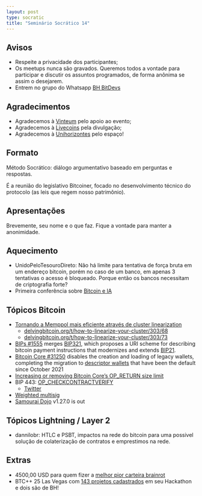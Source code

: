 ```yaml
---
layout: post
type: socratic
title: "Seminário Socrático 14"
---
```

## Avisos
- Respeite a privacidade dos participantes;
- Os meetups nunca são gravados. Queremos todos a vontade para participar e discutir os assuntos programados, de forma anônima se assim o desejarem.
- Entrem no grupo do Whatsapp [BH BitDevs](https://chat.whatsapp.com/EXLJjo3QURxBcj8bqxLc81) 

## Agradecimentos

- Agradecemos à [Vinteum](https://vinteum.org/) pelo apoio ao evento;
- Agradecemos à [Livecoins](https://livecoins.com.br/) pela divulgação;
- Agradecemos à [Unihorizontes](https://unihorizontes.br/) pelo espaço!

## Formato

Método Socrático: diálogo argumentativo baseado em perguntas e respostas.

É a reunião do legislativo Bitcoiner, focado no desenvolvimento técnico do protocolo (as leis que regem nosso patrimônio).

## Apresentações

Brevemente, seu nome e o que faz. Fique a vontade para manter a anonimidade.


## Aquecimento
- UnidoPeloTesouroDireto: Não há limite para tentativa de força bruta em um endereço bitcoin, porém no caso de um banco, em apenas 3 tentativas o acesso é bloqueado. Porque então os bancos necessitam de criptografia forte?
- Primeira conferência sobre [Bitcoin e IA](https://x.com/brenorb/status/1920993468735701242)


## Tópicos Bitcoin
- [Tornando a Memppol mais eficiente através de cluster linearization](https://bitcoinops.org/en/newsletters/2025/05/02/)
    - [delvingbitcoin.org/t/how-to-linearize-your-cluster/303/68](https://delvingbitcoin.org/t/how-to-linearize-your-cluster/303/68)
    - [delvingbitcoin.org/t/how-to-linearize-your-cluster/303/73](https://delvingbitcoin.org/t/how-to-linearize-your-cluster/303/73)
- [BIPs #1555](https://github.com/bitcoin/bips/issues/1555) merges [BIP321](https://github.com/bitcoin/bips/blob/master/bip-0321.mediawiki), which proposes a URI scheme for describing bitcoin payment instructions that modernizes and extends [BIP21](https://github.com/bitcoin/bips/blob/master/bip-0021.mediawiki).
- [Bitcoin Core #31250](https://github.com/bitcoin/bitcoin/issues/31250) disables the creation and loading of legacy wallets, completing the migration to [descriptor wallets](https://bitcoinops.org/en/topics/output-script-descriptors/) that have been the default since October 2021 
- [Increasing or removing Bitcoin Core’s OP_RETURN size limit](https://bitcoinops.org/en/newsletters/2025/05/02/)
- BIP 443: [OP_CHECKCONTRACTVERIFY](https://github.com/bitcoin/bips/pull/1793)
    - [Twitter](https://x.com/salvatoshi/status/1920952745412227578)
- [Weighted multisig](https://x.com/mononautical/status/1921012232747421892?s=46)    
- [Samourai Dojo](https://x.com/PavelTheCoder/status/1925609407171190902) v1.27.0 is out

## Tópicos Lightning / Layer 2
- dannilobr: HTLC e PSBT, impactos na rede do bitcoin para uma possivel solução de colaterização de contratos e emprestimos na rede.

## Extras
- 4500,00 USD para quem fizer a [melhor pior carteira brainrot](https://x.com/salvatoshi/status/1920952745412227578)
- BTC++ 25 Las Vegas com [143 projetos cadastrados](https://b25.devpost.com/project-gallery) em seu Hackathon e dois são de BH!